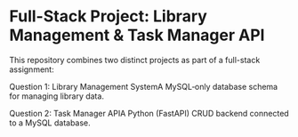 # Full-Stack Project: Library Management & Task Manager API

This repository combines two distinct projects as part of a full-stack assignment:

Question 1: Library Management SystemA MySQL‑only database schema for managing library data.

Question 2: Task Manager APIA Python (FastAPI) CRUD backend connected to a MySQL database.
